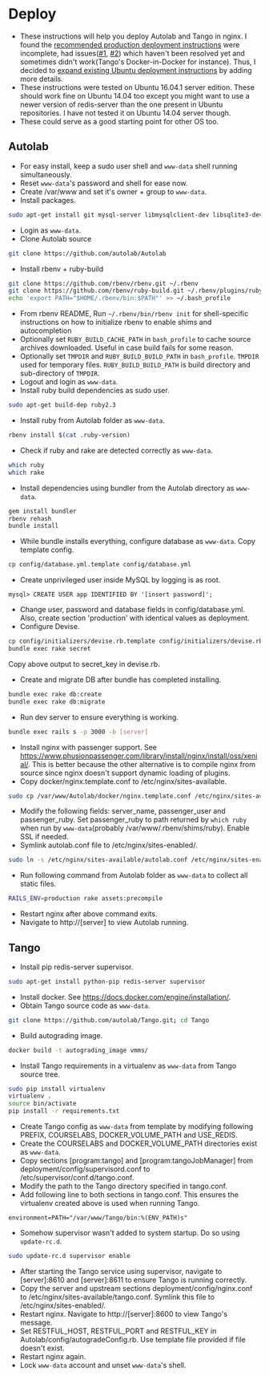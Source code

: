 # Deploy

- These instructions will help you deploy Autolab and Tango in nginx. I found the
  [recommended production deployment
  instructions](https://github.com/autolab/Autolab/wiki/Deploying-Autolab-with-Docker)
  were incomplete, had issues([#1](https://github.com/autolab/Autolab/issues/560),
  [#2](https://github.com/autolab/Autolab/issues/579)) which haven't been resolved
  yet and sometimes didn't work(Tango's Docker-in-Docker for instance). Thus, I
  decided to [expand existing Ubuntu deployment
  instructions](https://github.com/autolab/Autolab/wiki/Deploying-Autolab-on-Ubuntu)
  by adding more details.
- These instructions were tested on Ubuntu 16.04.1 server edition. These should work
  fine on Ubuntu 14.04 too except you might want to use a newer version of
  redis-server than the one present in Ubuntu repositories. I have not tested it on
  Ubuntu 14.04 server though.
- These could serve as a good starting point for other OS too.

## Autolab

- For easy install, keep a sudo user shell and `www-data` shell running simultaneously.
- Reset `www-data`'s password and shell for ease now.
- Create /var/www and set it's owner + group to `www-data`.
- Install packages.
```bash
sudo apt-get install git mysql-server libmysqlclient-dev libsqlite3-dev
```
- Login as `www-data`.
- Clone Autolab source
```bash
git clone https://github.com/autolab/Autolab
```
- Install rbenv + ruby-build
```bash
git clone https://github.com/rbenv/rbenv.git ~/.rbenv
git clone https://github.com/rbenv/ruby-build.git ~/.rbenv/plugins/ruby-build
echo 'export PATH="$HOME/.rbenv/bin:$PATH"' >> ~/.bash_profile
```
- From rbenv README,
	Run `~/.rbenv/bin/rbenv init` for shell-specific instructions on how to
    initialize rbenv to enable shims and autocompletion
- Optionally set `RUBY_BUILD_CACHE_PATH` in `bash_profile` to cache source archives
  downloaded. Useful in case build fails for some reason.
- Optionally set `TMPDIR` and `RUBY_BUILD_BUILD_PATH` in `bash_profile`. `TMPDIR` used
  for temporary files. `RUBY_BUILD_BUILD_PATH` is build directory and sub-directory of
  `TMPDIR`.
- Logout and login as `www-data`.
- Install ruby build dependencies as sudo user.
```bash
sudo apt-get build-dep ruby2.3
```
- Install ruby from Autolab folder as `www-data`.
```bash
rbenv install $(cat .ruby-version)
```
- Check if ruby and rake are detected correctly as `www-data`.
```bash
which ruby
which rake
```
- Install dependencies using bundler from the Autolab directory as `www-data`.
```bash
gem install bundler
rbenv rehash
bundle install
```
- While bundle installs everything, configure database as `www-data`. Copy template
  config.
```bash
cp config/database.yml.template config/database.yml
```
- Create unprivileged user inside MySQL by logging is as root.
```mysql
mysql> CREATE USER app IDENTIFIED BY '[insert password]';
```
- Change user, password and database fields in config/database.yml. Also, create
  section 'production' with identical values as deployment.
- Configure Devise.
```bash
cp config/initializers/devise.rb.template config/initializers/devise.rb
bundle exec rake secret
```
  Copy above output to secret_key in devise.rb.
- Create and migrate DB after bundle has completed installing.
```bash
bundle exec rake db:create
bundle exec rake db:migrate
```
- Run dev server to ensure everything is working.
```bash
bundle exec rails s -p 3000 -b [server]
```
- Install nginx with passenger support. See
  https://www.phusionpassenger.com/library/install/nginx/install/oss/xenial/. This
  is better because the other alternative is to compile nginx from source since nginx
  doesn't support dynamic loading of plugins.
- Copy docker/nginx.template.conf to /etc/nginx/sites-available.
```bash
sudo cp /var/www/Autolab/docker/nginx.template.conf /etc/nginx/sites-available/autolab.conf
```
- Modify the following fields: server_name, passenger_user and passenger_ruby. Set
  passenger_ruby to path returned by `which ruby` when run by `www-data`(probably
  /var/www/.rbenv/shims/ruby). Enable SSL if needed.
- Symlink autolab.conf file to /etc/nginx/sites-enabled/.
```bash
sudo ln -s /etc/nginx/sites-available/autolab.conf /etc/nginx/sites-enabled/autolab.conf
```
- Run following command from Autolab folder as `www-data` to collect all static files.
```bash
RAILS_ENV=production rake assets:precompile
```
- Restart nginx after above command exits.
- Navigate to http://[server] to view Autolab running.

## Tango

- Install pip redis-server supervisor.
```bash
sudo apt-get install python-pip redis-server supervisor
```
- Install docker. See https://docs.docker.com/engine/installation/.
- Obtain Tango source code as `www-data`.
```bash
git clone https://github.com/autolab/Tango.git; cd Tango
```
- Build autograding image.
```bash
docker build -t autograding_image vmms/
```
- Install Tango requirements in a virtualenv as `www-data` from Tango source tree.
```bash
sudo pip install virtualenv
virtualenv .
source bin/activate
pip install -r requirements.txt
```
- Create Tango config as `www-data` from template by modifying following PREFIX,
  COURSELABS, DOCKER_VOLUME_PATH and USE_REDIS.
- Create the COURSELABS and DOCKER_VOLUME_PATH directories exist as `www-data`.
- Copy sections [program:tango] and [program:tangoJobManager] from
  deployment/config/supervisord.conf to /etc/supervisor/conf.d/tango.conf.
- Modify the path to the Tango directory specified in tango.conf.
- Add following line to both sections in tango.conf. This ensures the virtualenv
  created above is used when running Tango.
```
environment=PATH="/var/www/Tango/bin:%(ENV_PATH)s"
```
- Somehow supervisor wasn't added to system startup. Do so using `update-rc.d`.
```bash
sudo update-rc.d supervisor enable
```
- After starting the Tango service using supervisor, navigate to [server]:8610 and
  [server]:8611 to ensure Tango is running correctly.
- Copy the server and upstream sections deployment/config/nginx.conf to
  /etc/nginx/sites-available/tango.conf. Symlink this file to
  /etc/nginx/sites-enabled/.
- Restart nginx. Navigate to http://[server]:8600 to view Tango's message.
- Set RESTFUL_HOST, RESTFUL_PORT and RESTFUL_KEY in
  Autolab/config/autogradeConfig.rb. Use template file provided if file doesn't
  exist.
- Restart nginx again.
- Lock `www-data` account and unset `www-data`'s shell.
